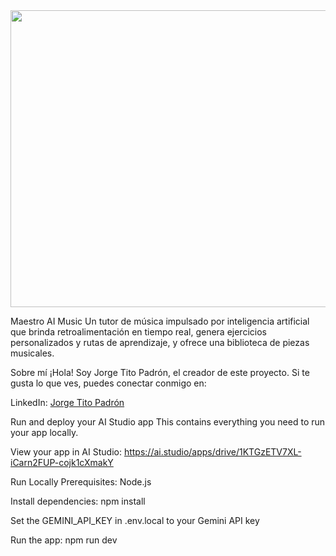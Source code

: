 <div align="center">
<img width="1200" height="475" alt="GHBanner" src="https://github.com/user-attachments/assets/0aa67016-6eaf-458a-adb2-6e31a0763ed6" />
</div>

Maestro AI Music
Un tutor de música impulsado por inteligencia artificial que brinda retroalimentación en tiempo real, genera ejercicios personalizados y rutas de aprendizaje, y ofrece una biblioteca de piezas musicales.

Sobre mí
¡Hola! Soy Jorge Tito Padrón, el creador de este proyecto. Si te gusta lo que ves, puedes conectar conmigo en:

LinkedIn: <a href="https://www.linkedin.com/in/jorgealvaropadron/">Jorge Tito Padrón</a>

Run and deploy your AI Studio app
This contains everything you need to run your app locally.

View your app in AI Studio: https://ai.studio/apps/drive/1KTGzETV7XL-iCarn2FUP-cojk1cXmakY

Run Locally
Prerequisites: Node.js

Install dependencies:
npm install

Set the GEMINI_API_KEY in .env.local to your Gemini API key

Run the app:
npm run dev
